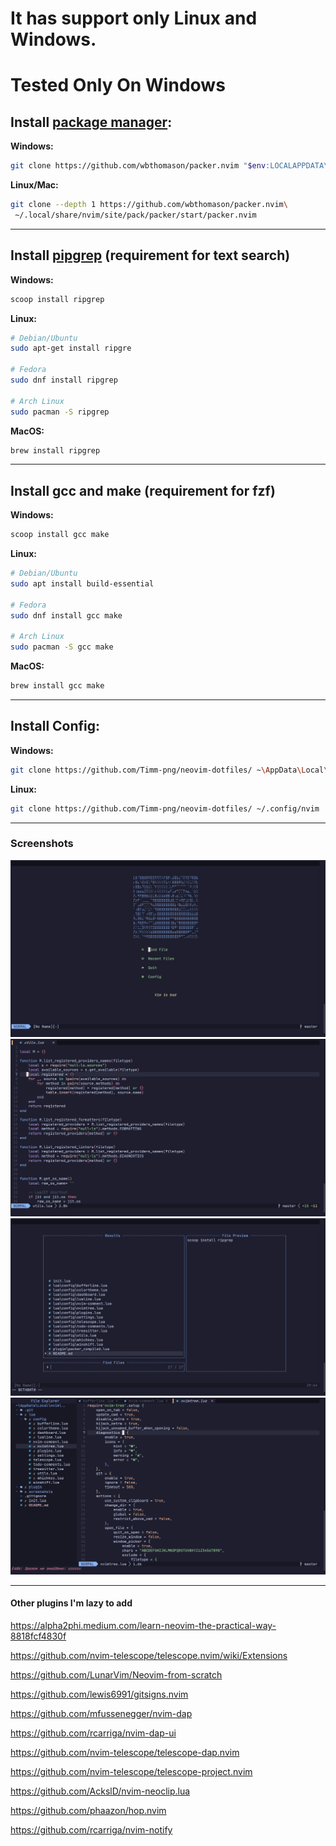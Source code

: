 # It has  support only Linux and Windows.
# Tested Only On Windows

## Install [package manager](https://github.com/wbthomason/packer.nvim):

**Windows:**

```sh
git clone https://github.com/wbthomason/packer.nvim "$env:LOCALAPPDATA\nvim-data\site\pack\packer\start\packer.nvim"
```

**Linux/Mac:**

```sh
git clone --depth 1 https://github.com/wbthomason/packer.nvim\
 ~/.local/share/nvim/site/pack/packer/start/packer.nvim
```
---

## Install [pipgrep](https://github.com/BurntSushi/ripgrep) (requirement for text search)

**Windows:**
```sh 
scoop install ripgrep
```

**Linux:**
```sh
# Debian/Ubuntu
sudo apt-get install ripgre

# Fedora
sudo dnf install ripgrep

# Arch Linux
sudo pacman -S ripgrep
```

**MacOS:**
```sh
brew install ripgrep
```

---

## Install gcc and make (requirement for fzf)

**Windows:**
```sh 
scoop install gcc make
```

**Linux:**
```sh
# Debian/Ubuntu
sudo apt install build-essential

# Fedora
sudo dnf install gcc make

# Arch Linux
sudo pacman -S gcc make
```

**MacOS:**
```sh
brew install gcc make
```

---
## Install Config:

**Windows:**

```sh
git clone https://github.com/Timm-png/neovim-dotfiles/ ~\AppData\Local\nvim
```

**Linux:**

```sh
git clone https://github.com/Timm-png/neovim-dotfiles/ ~/.config/nvim
```

---

### Screenshots

![](./screenshots/1.png)
![](./screenshots/2.png)
![](./screenshots/3.png)
![](./screenshots/4.png)

---

#### Other plugins I'm lazy to add

https://alpha2phi.medium.com/learn-neovim-the-practical-way-8818fcf4830f

https://github.com/nvim-telescope/telescope.nvim/wiki/Extensions

https://github.com/LunarVim/Neovim-from-scratch

https://github.com/lewis6991/gitsigns.nvim

https://github.com/mfussenegger/nvim-dap

https://github.com/rcarriga/nvim-dap-ui

https://github.com/nvim-telescope/telescope-dap.nvim

https://github.com/nvim-telescope/telescope-project.nvim

https://github.com/AckslD/nvim-neoclip.lua

https://github.com/phaazon/hop.nvim

https://github.com/rcarriga/nvim-notify
